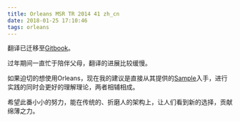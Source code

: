 ```yaml
---
title: Orleans MSR TR 2014 41 zh_cn
date: 2018-01-25 17:10:46
tags: orleans
---
```


翻译已迁移至[Gitbook](https://shinesmile.gitbooks.io/orleans-msr-tr-2014-41-zh_cn/content/)。

过年期间一直忙于陪伴父母，翻译的进展比较缓慢。

如果迫切的想使用Orleans，现在我的建议是直接从其提供的[Sample](https://github.com/dotnet/orleans/tree/master/Samples)入手，进行实践的同时会更好的理解理论，两者相辅相成。

希望此番小小的努力，能在传统的、折磨人的架构上，让人们看到新的选择，贡献绵薄之力。